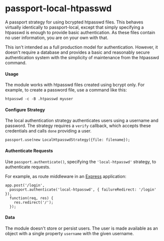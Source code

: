 # passport-local-htpasswd

A passport strategy for using bcrypted htpasswd files.  This behaves virtually
identically to passport-local, except that simply specifying a htpasswd is enough
to provide basic authentication. As these files contain no user information, you are
on your own with that. 

This isn't intended as a full production model for authentication. However, it
doesn't require a database and provides a basic and reasonably secure authentication
system with the simplicity of maintenance from the htpasswd command.

#### Usage

The module works with htpasswd files created using bcrypt only. For example, to
create a password file, use a command like this:

    htpasswd -c -B .htpasswd myuser

#### Configure Strategy

The local authentication strategy authenticates users using a username and
password.  The strategy requires a `verify` callback, which accepts these
credentials and calls `done` providing a user.

    passport.use(new LocalHtpasswdStrategy({file: filename});

#### Authenticate Requests

Use `passport.authenticate()`, specifying the `'local-htpasswd'` strategy, to
authenticate requests.

For example, as route middleware in an [Express](http://expressjs.com/)
application:

    app.post('/login', 
      passport.authenticate('local-htpasswd', { failureRedirect: '/login' }),
      function(req, res) {
        res.redirect('/');
      });

#### Data 

The module doesn't store or persist users. The user is made available as an
object with a single property `username` with the given username. 
